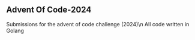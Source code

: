 ## Advent Of Code-2024

Submissions for the advent of code challenge (2024)\n
All code written in Golang 